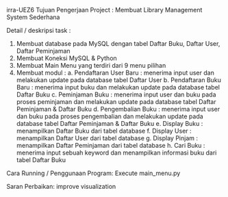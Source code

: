 irra-UEZ6
Tujuan Pengerjaan Project :
Membuat Library Management System Sederhana

Detail / deskripsi task :
1. Membuat database pada MySQL dengan tabel Daftar Buku, Daftar User, Daftar Peminjaman
2. Membuat Koneksi MySQL & Python
3. Membuat Main Menu yang terdiri dari 9 menu pilihan
4. Membuat modul :
   a. Pendaftaran User Baru : menerima input user dan melakukan update pada database tabel Daftar User
   b. Pendaftaran Buku Baru : menerima input buku dan melakukan update pada database tabel Daftar Buku
   c. Peminjaman Buku : menerima input user dan buku pada proses peminjaman dan melakukan update pada database tabel Daftar Peminjaman & Daftar Buku
   d. Pengembalian Buku : menerima input user dan buku pada proses pengembalian dan melakukan update pada database tabel Daftar Peminjaman & Daftar Buku
   e. Display Buku : menampilkan Daftar Buku dari tabel database 
   f. Display User : menampilkan Daftar User dari tabel database
   g. Display Pinjam : menampilkan Daftar Peminjaman dari tabel database
   h. Cari Buku : menerima input sebuah keyword dan menampilkan informasi buku dari tabel Daftar Buku

Cara Running / Penggunaan Program:
Execute main_menu.py

Saran Perbaikan:
improve visualization
